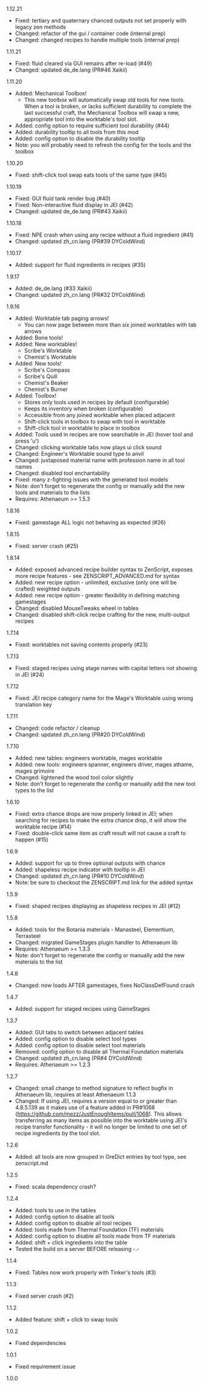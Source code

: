 1.12.21
* Fixed: tertiary and quaternary chanced outputs not set properly with legacy zen methods
* Changed: refactor of the gui / container code (internal prep)
* Changed: changed recipes to handle multiple tools (internal prep)

1.11.21
* Fixed: fluid cleared via GUI remains after re-load (#49)
* Changed: updated de_de.lang (PR#46 Xaikii) 

1.11.20
* Added: Mechanical Toolbox!
  * This new toolbox will automatically swap old tools for new tools. When a tool is broken,
    or lacks sufficient durability to complete the last successful craft, the Mechanical
    Toolbox will swap a new, appropriate tool into the worktable's tool slot.
* Added: config option to require sufficient tool durability (#44)
* Added: durability tooltip to all tools from this mod
* Added: config option to disable the durability tooltip
* Note: you will probably need to refresh the config for the tools and the toolbox

1.10.20
* Fixed: shift-click tool swap eats tools of the same type (#45)

1.10.19
* Fixed: GUI fluid tank render bug (#40)
* Fixed: Non-interactive fluid display in JEI (#42)
* Changed: updated de_de.lang (PR#43 Xaikii)

1.10.18
* Fixed: NPE crash when using any recipe without a fluid ingredient (#41)
* Changed: updated zh_cn.lang (PR#39 DYColdWind)

1.10.17
* Added: support for fluid ingredients in recipes (#35)

1.9.17
* Added: de_de.lang (#33 Xaikii)
* Changed: updated zh_cn.lang (PR#32 DYColdWind)

1.9.16
* Added: Worktable tab paging arrows!
  * You can now page between more than six joined worktables with tab arrows
* Added: Bone tools!
* Added: New worktables!
  * Scribe's Worktable
  * Chemist's Worktable
* Added: New tools!
  * Scribe's Compass
  * Scribe's Quill
  * Chemist's Beaker
  * Chemist's Burner
* Added: Toolbox!
  * Stores only tools used in recipes by default (configurable)
  * Keeps its inventory when broken (configurable)
  * Accessible from any joined worktable when placed adjacent
  * Shift-click tools in toolbox to swap with tool in worktable
  * Shift-click tool in worktable to place in toolbox
* Added: Tools used in recipes are now searchable in JEI (hover tool and press 'u')
* Changed: clicking worktable tabs now plays ui click sound
* Changed: Engineer's Worktable sound type to anvil
* Changed: juxtaposed material name with profession name in all tool names
* Changed: disabled tool enchantability
* Fixed: many z-fighting issues with the generated tool models
* Note: don't forget to regenerate the config or manually add the new tools and materials to the lists
* Requires: Athenaeum >= 1.5.3

1.8.16
* Fixed: gamestage ALL logic not behaving as expected (#26)

1.8.15
* Fixed: server crash (#25)

1.8.14
* Added: exposed advanced recipe builder syntax to ZenScript, exposes more recipe features - see ZENSCRIPT_ADVANCED.md for syntax
* Added: new recipe option - unlimited, exclusive (only one will be crafted) weighted outputs 
* Added: new recipe option - greater flexibility in defining matching gamestages
* Changed: disabled MouseTweaks wheel in tables
* Changed: disabled shift-click recipe crafting for the new, multi-output recipes

1.7.14
* Fixed: worktables not saving contents properly (#23)

1.7.13
* Fixed: staged recipes using stage names with capital letters not showing in JEI (#24) 

1.7.12
* Fixed: JEI recipe category name for the Mage's Worktable using wrong translation key

1.7.11
* Changed: code refactor / cleanup
* Changed: updated zh_cn.lang (PR#20 DYColdWind)

1.7.10
* Added: new tables: engineers worktable, mages worktable
* Added: new tools: engineers spanner, engineers driver, mages athame, mages grimoire
* Changed: lightened the wood tool color slightly
* Note: don't forget to regenerate the config or manually add the new tool types to the list

1.6.10
* Fixed: extra chance drops are now properly linked in JEI; when searching for recipes to make the extra chance drop, it will show the worktable recipe (#14)
* Fixed: double-click same item as craft result will not cause a craft to happen (#15) 

1.6.9
* Added: support for up to three optional outputs with chance
* Added: shapeless recipe indicator with tooltip in JEI
* Changed: updated zh_cn.lang (PR#10 DYColdWind)
* Note: be sure to checkout the ZENSCRIPT.md link for the added syntax

1.5.9
* Fixed: shaped recipes displaying as shapeless recipes in JEI (#12)

1.5.8
* Added: tools for the Botania materials - Manasteel, Elementium, Terrasteel
* Changed: migrated GameStages plugin handler to Athenaeum lib
* Requires: Athenaeum >= 1.3.3
* Note: don't forget to regenerate the config or manually add the new materials to the list

1.4.8
* Changed: now loads AFTER gamestages, fixes NoClassDefFound crash

1.4.7
* Added: support for staged recipes using GameStages

1.3.7
* Added: GUI tabs to switch between adjacent tables
* Added: config option to disable select tool types
* Added: config option to disable select tool materials
* Removed: config option to disable all Thermal Foundation materials
* Changed: updated zh_cn.lang (PR#4 DYColdWind)
* Requires: Athenaeum >= 1.2.3

1.2.7
* Changed: small change to method signature to reflect bugfix in Athenaeum lib, requires at least Athenaeum 1.1.3
* Changed: If using JEI, requires a version equal to or greater than 4.8.5.139 as it makes use of a feature added in PR#1068 (https://github.com/mezz/JustEnoughItems/pull/1068). This allows transferring as many items as possible into the worktable using JEI's recipe transfer functionality - it will no longer be limited to one set of recipe ingredients by the tool slot.  

1.2.6
* Added: all tools are now grouped in OreDict entries by tool type, see zenscript.md

1.2.5
* Fixed: scala dependency crash?

1.2.4
* Added: tools to use in the tables
* Added: config option to disable all tools
* Added: config option to disable all tool recipes
* Added: tools made from Thermal Foundation (TF) materials
* Added: config option to disable all tools made from TF materials
* Added: shift + click ingredients into the table
* Tested the build on a server BEFORE releasing -.-

1.1.4
* Fixed: Tables now work properly with Tinker's tools (#3)

1.1.3
* Fixed server crash (#2)

1.1.2
* Added feature: shift + click to swap tools

1.0.2
* Fixed dependencies

1.0.1
* Fixed requirement issue

1.0.0
